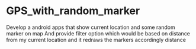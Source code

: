 # GPS_with_random_marker
Develop a android apps that show current location and some random marker on map   And provide filter option which would be based on distance from my current location and it redraws  the markers accordingly distance
